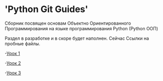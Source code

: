 # 'Python Git Guides'

Сборник посвящен основам Объектно Ориентированного Программирования на языке программирования Python (Python ООП)

Раздел в разработке и в скоре будет наполнен. Сейчас Ссылки на пробные файлы.

-[Урок 1](https://github.com/Skif3195/Python-Learning/blob/Guides/Git/Урок%201.md)

-[Урок 2](https://github.com/Skif3195/Python-Learning/blob/Guides/Git/Урок%202.md)

-[Урок 3](https://github.com/Skif3195/Python-Learning/blob/Guides/Git/Урок%203.md)
